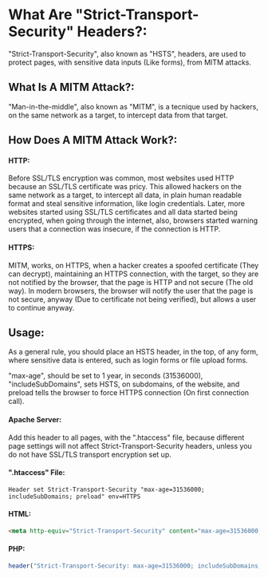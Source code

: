 # What Are "Strict-Transport-Security" Headers?:
"Strict-Transport-Security", also known as "HSTS", headers, are used to protect pages, with sensitive data inputs (Like forms), from MITM attacks.

## What Is A MITM Attack?:
"Man-in-the-middle", also known as "MITM", is a tecnique used by hackers, on the same network as a target, to intercept data from that target.

## How Does A MITM Attack Work?:

#### HTTP:
Before SSL/TLS encryption was common, most websites used HTTP because an SSL/TLS certificate was pricy. This allowed hackers on the same network as a target, to intercept all data, in plain human readable format and steal sensitive information, like login credentials. Later, more websites started using SSL/TLS certificates and all data started being encrypted, when going through the internet, also, browsers started warning users that a connection was insecure, if the connection is HTTP.

#### HTTPS:
MITM, works, on HTTPS, when a hacker creates a spoofed certificate (They can decrypt), maintaining an HTTPS connection, with the target, so they are not notified by the browser, that the page is HTTP and not secure (The old way). In modern browsers, the browser will notify the user that the page is not secure, anyway (Due to certificate not being verified), but allows a user to continue anyway.

## Usage:
As a general rule, you should place an HSTS header, in the top, of any form, where sensitive data is entered, such as login forms or file upload forms.

"max-age", should be set to 1 year, in seconds (31536000), "includeSubDomains", sets HSTS, on subdomains, of the website, and preload tells the browser to force HTTPS connection (On first connection call).

#### Apache Server:
Add this header to all pages, with the ".htaccess" file, because different page settings will not affect Strict-Transport-Security headers, unless you do not have SSL/TLS transport encryption set up.

#### ".htaccess" File:
`Header set Strict-Transport-Security "max-age=31536000; includeSubDomains; preload" env=HTTPS`

#### HTML:

```html
<meta http-equiv="Strict-Transport-Security" content="max-age=31536000; includeSubDomains; preload"/>
```

#### PHP:
```php
header("Strict-Transport-Security: max-age=31536000; includeSubDomains; preload");
```
